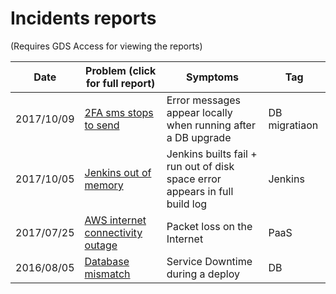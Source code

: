 # Incidents reports
(Requires GDS Access for viewing the reports)

| Date | Problem (click for full report) | Symptoms | Tag |
| --------------- | ------------- | ------------ |  ------------ |
| 2017/10/09 | [2FA sms stops to send](https://docs.google.com/document/d/1RODY-7yLjq7YNA0BDoM-TbJni6hSP7odB7Ias3ShMOg/edit) | Error messages appear locally when running after a DB upgrade | DB migratiaon | 
| 2017/10/05 | [Jenkins out of memory](https://drive.google.com/open?id=1-m2vUsl3d-fdHoITQwqIc1SfjIJGBbM89aLNPRS2CY0)  | Jenkins builts fail + run out of disk space error appears in full build log | Jenkins |
| 2017/07/25 | [AWS internet connectivity outage](https://docs.google.com/a/digital.cabinet-office.gov.uk/document/d/1f_szyWLLojCoM8N_eM_c6mh8N4i6zEMBmJm3g9PLYio/edit?usp=sharing)  | Packet loss on the Internet | PaaS |
| 2016/08/05 | [Database mismatch](https://docs.google.com/a/digital.cabinet-office.gov.uk/document/d/1Zee-bji9vsBemw3WDPj9gFMJTxLlkNEDs29GQbcPBfk/edit?usp=sharing)  | Service Downtime during a deploy | DB|
